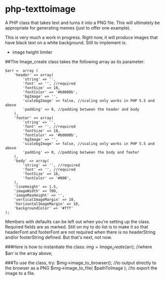 # php-texttoimage
A PHP class that takes text and turns it into a PNG file.  This will ultimately be appropriate for generating memes (just to offer one example).

This is very much a work in progress.  Right now, it will produce images that have black text on a white background.  Still to implement is:
* image height limiter

##The Image_create class takes the following array as its parameter:

	$arr = 	array (
		'header' => array(
			'string' => '',
			'font' => '', //required
			'fontSize' => 18,
			'fontColor' => '#b0000b',
			'bgImage' => '',
			'scalebgImage' => false, //scaling only works in PHP 5.5 and above
			'padding' => 0, //padding between the header and body
		),
		'footer' => array(
			'string' => '',
			'font' => '', //required
			'fontSize' => 18,
			'fontColor' => '#b0000b',
			'bgImage' => '',
			'scalebgImage' => false, //scaling only works in PHP 5.5 and above
			'padding' => 0, //padding between the body and footer
		),
		'body' => array(
			'string' => '', //required
			'font' => '', //required
			'fontSize' => 16,
			'fontColor' => '#000',
		),
		'lineHeight' => 1.5,
		'imageWidth' => 700,
		'imageMaxHeight' => '',
		'verticalImageMargin' => 10,
		'horizontalImageMargin' => 10,
		'backgroundColor' => '#fff'
	);


Members with defaults can be left out when you're setting up the class. Required fields are as marked.  Still on my to do list is to make it so that headerFont and footerFont are not required when there is no headerString and/or footerString defined.  But that's next, not now.

###Here is how to instantiate the class:
	$img = Image_create($arr); //where $arr is the array above;

###To use the class, try:
	$img->image_to_browser(); //to output directly to the browser as a PNG
	$img->image_to_file( $pathToImage ); //to export the image to a file.
